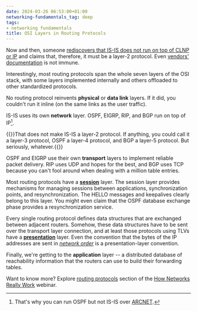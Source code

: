 ```yaml
---
date: 2024-03-26 06:53:00+01:00
networking-fundamentals_tag: deep
tags:
- networking fundamentals
title: OSI Layers in Routing Protocols
---
```

Now and then, someone [rediscovers that IS-IS does not run on top of CLNP or IP](/2009/06/is-is-is-not-running-over-clnp/) and claims that, therefore, it must be a layer-2 protocol. Even [vendors' documentation](https://www.juniper.net/documentation/us/en/software/junos/is-is/topics/concept/isis-layer2-mapping.html) is not immune.

Interestingly, most routing protocols span the whole seven layers of the OSI stack, with some layers implemented internally and others offloaded to other standardized protocols.
<!--more-->
No routing protocol reinvents **physical** or **data link** layers. If it did, you couldn't run it inline (on the same links as the user traffic).

IS-IS uses its own **network** layer. OSPF, EIGRP, RIP, and BGP run on top of IP[^ARCNET].

[^ARCNET]: That's why you can run OSPF but not IS-IS over [ARCNET](https://www.rfc-editor.org/rfc/rfc1201.html).

{{<note info>}}That does not make IS-IS a layer-2 protocol. If anything, you could call it a layer-3 protocol, OSPF a layer-4 protocol, and BGP a layer-5 protocol. But seriously, whatever.{{</note>}}

OSPF and EIGRP use their own **transport** layers to implement reliable packet delivery. RIP uses UDP and hopes for the best, and BGP uses TCP because you can't fool around when dealing with a million table entries.

Most routing protocols have a **[session](https://en.wikipedia.org/wiki/Session_layer)** layer. The session layer provides mechanisms for managing sessions between applications, synchronization points, and resynchronization. The HELLO messages and keepalives clearly belong to this layer. You might even claim that the OSPF database exchange phase provides a resynchronization service.

Every single routing protocol defines data structures that are exchanged between adjacent routers. Somehow, these data structures have to be sent over the transport layer connection, and at least those protocols using TLVs have a **[presentation](https://en.wikipedia.org/wiki/Presentation_layer)** layer. Even the convention that the bytes of the IP addresses are sent in *[network order](https://en.wikipedia.org/wiki/Endianness#Networking)* is a presentation-layer convention.

Finally, we're getting to the **application** layer -- a distributed database of reachability information that the routers can use to build their forwarding tables.

Want to know more? Explore [routing protocols](https://my.ipspace.net/bin/list?id=Net101#ROUTING) section of the [How Networks Really Work](https://www.ipspace.net/How_Networks_Really_Work) webinar.